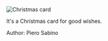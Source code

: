 <img src="https://i.ibb.co/f8tHFG4/christmas.png" alt="Christmas card">


It's a Christmas card for good wishes.


Author: Piero Sabino
